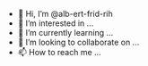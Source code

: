 - 👋 Hi, I’m @alb-ert-frid-rih
- 👀 I’m interested in ...
- 🌱 I’m currently learning ...
- 💞️ I’m looking to collaborate on ...
- 📫 How to reach me ...

<!---
alb-ert-frid-rih/alb-ert-frid-rih is a ✨ special ✨ repository because its `README.md` (this file) appears on your GitHub profile.
You can click the Preview link to take a look at your changes.
--->
